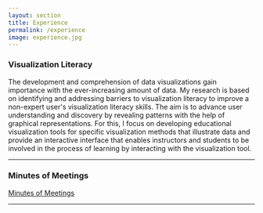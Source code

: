 ```yaml
---
layout: section
title: Experience
permalink: /experience
image: experience.jpg
---
```


### Visualization Literacy

The development and comprehension of data visualizations gain importance with the ever-increasing amount of data. My research is based on identifying and addressing barriers to visualization literacy to improve a non-expert user's visualization literacy skills. The aim is to advance user understanding and discovery by revealing patterns with the help of graphical representations. For this, I focus on developing educational visualization tools for specific visualization methods that illustrate data and provide an interactive interface that enables instructors and students to be involved in the process of learning by interacting with the visualization tool.

---

### Minutes of Meetings
<a href="https://github.com/elifefirat/Horizon/blob/12112c806b5f19f069f2b4caa65ebfd5ed6d58be/sections/minutes1" target="_blank">Minutes of Meetings</a>

---

